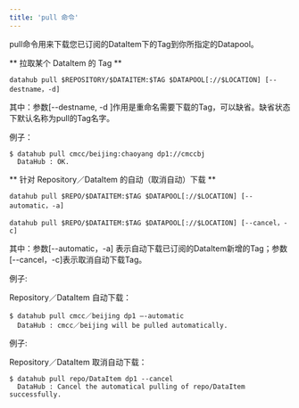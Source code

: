 ```yaml
---
title: 'pull 命令'
---
```


pull命令用来下载您已订阅的DataItem下的Tag到你所指定的Datapool。

** 拉取某个 DataItem 的 Tag **

	datahub pull $REPOSITORY/$DATAITEM:$TAG $DATAPOOL[://$LOCATION] [--destname，-d]
其中：参数[--destname, -d ]作用是重命名需要下载的Tag，可以缺省。缺省状态下默认名称为pull的Tag名字。

例子：

	$ datahub pull cmcc/beijing:chaoyang dp1://cmccbj
      DataHub : OK.

** 针对 Repository／DataItem 的自动（取消自动）下载 **

	datahub pull $REPO/$DATAITEM:$TAG $DATAPOOL[://$LOCATION] [--automatic，-a]
        
	datahub pull $REPO/$DATAITEM:$TAG $DATAPOOL[://$LOCATION] [--cancel，-c]
        
其中：参数[--automatic，-a] 表示自动下载已订阅的DataItem新增的Tag；参数[--cancel，-c]表示取消自动下载Tag。

例子:

Repository／DataItem 自动下载：

	$ datahub pull cmcc／beijing dp1 –-automatic
 	  DataHub : cmcc／beijing will be pulled automatically.
      

例子:

Repository／DataItem 取消自动下载：

	$ datahub pull repo/DataItem dp1 --cancel
      DataHub : Cancel the automatical pulling of repo/DataItem successfully.


